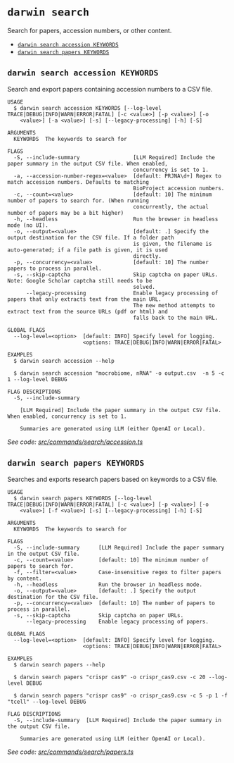 `darwin search`
===============

Search for papers, accession numbers, or other content.

* [`darwin search accession KEYWORDS`](#darwin-search-accession-keywords)
* [`darwin search papers KEYWORDS`](#darwin-search-papers-keywords)

## `darwin search accession KEYWORDS`

Search and export papers containing accession numbers to a CSV file.

```
USAGE
  $ darwin search accession KEYWORDS [--log-level TRACE|DEBUG|INFO|WARN|ERROR|FATAL] [-c <value>] [-p <value>] [-o
    <value>] [-a <value>] [-s] [--legacy-processing] [-h] [-S]

ARGUMENTS
  KEYWORDS  The keywords to search for

FLAGS
  -S, --include-summary                 [LLM Required] Include the paper summary in the output CSV file. When enabled,
                                        concurrency is set to 1.
  -a, --accession-number-regex=<value>  [default: PRJNA\d+] Regex to match accession numbers. Defaults to matching
                                        BioProject accession numbers.
  -c, --count=<value>                   [default: 10] The minimum number of papers to search for. (When running
                                        concurrently, the actual number of papers may be a bit higher)
  -h, --headless                        Run the browser in headless mode (no UI).
  -o, --output=<value>                  [default: .] Specify the output destination for the CSV file. If a folder path
                                        is given, the filename is auto-generated; if a file path is given, it is used
                                        directly.
  -p, --concurrency=<value>             [default: 10] The number papers to process in parallel.
  -s, --skip-captcha                    Skip captcha on paper URLs. Note: Google Scholar captcha still needs to be
                                        solved.
      --legacy-processing               Enable legacy processing of papers that only extracts text from the main URL.
                                        The new method attempts to extract text from the source URLs (pdf or html) and
                                        falls back to the main URL.

GLOBAL FLAGS
  --log-level=<option>  [default: INFO] Specify level for logging.
                        <options: TRACE|DEBUG|INFO|WARN|ERROR|FATAL>

EXAMPLES
  $ darwin search accession --help

  $ darwin search accession "mocrobiome, nRNA" -o output.csv  -n 5 -c 1 --log-level DEBUG

FLAG DESCRIPTIONS
  -S, --include-summary

    [LLM Required] Include the paper summary in the output CSV file. When enabled, concurrency is set to 1.

    Summaries are generated using LLM (either OpenAI or Local).
```

_See code: [src/commands/search/accession.ts](https://github.com/rpidanny/darwin/blob/v1.26.0/src/commands/search/accession.ts)_

## `darwin search papers KEYWORDS`

Searches and exports research papers based on keywords to a CSV file.

```
USAGE
  $ darwin search papers KEYWORDS [--log-level TRACE|DEBUG|INFO|WARN|ERROR|FATAL] [-c <value>] [-p <value>] [-o
    <value>] [-f <value>] [-s] [--legacy-processing] [-h] [-S]

ARGUMENTS
  KEYWORDS  The keywords to search for

FLAGS
  -S, --include-summary      [LLM Required] Include the paper summary in the output CSV file.
  -c, --count=<value>        [default: 10] The minimum number of papers to search for.
  -f, --filter=<value>       Case-insensitive regex to filter papers by content.
  -h, --headless             Run the browser in headless mode.
  -o, --output=<value>       [default: .] Specify the output destination for the CSV file.
  -p, --concurrency=<value>  [default: 10] The number of papers to process in parallel.
  -s, --skip-captcha         Skip captcha on paper URLs.
      --legacy-processing    Enable legacy processing of papers.

GLOBAL FLAGS
  --log-level=<option>  [default: INFO] Specify level for logging.
                        <options: TRACE|DEBUG|INFO|WARN|ERROR|FATAL>

EXAMPLES
  $ darwin search papers --help

  $ darwin search papers "crispr cas9" -o crispr_cas9.csv -c 20 --log-level DEBUG

  $ darwin search papers "crispr cas9" -o crispr_cas9.csv -c 5 -p 1 -f "tcell" --log-level DEBUG

FLAG DESCRIPTIONS
  -S, --include-summary  [LLM Required] Include the paper summary in the output CSV file.

    Summaries are generated using LLM (either OpenAI or Local).
```

_See code: [src/commands/search/papers.ts](https://github.com/rpidanny/darwin/blob/v1.26.0/src/commands/search/papers.ts)_
